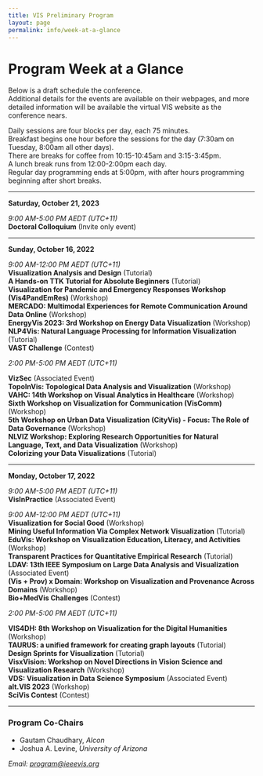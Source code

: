 ```yaml
---
title: VIS Preliminary Program
layout: page
permalink: info/week-at-a-glance
---
```


# Program Week at a Glance

Below is a draft schedule the conference.  
Additional details for the events are available on their webpages, and more detailed information will be available the virtual VIS website as the conference nears.

<!--
Room assignments are indicated by columns.  The entire conference will run on Level Two of the Omni Oklahoma City Hotel.  [Here is a floor map](https://www.omnihotels.com/-/media/images/hotels/okcdtn/hotel/okcdtn-omni-oklahoma-city-floor-plans). 
-->

Daily sessions are four blocks per day, each 75 minutes.  
Breakfast begins one hour before the sessions for the day (7:30am on Tuesday, 8:00am all other days).  
There are breaks for coffee from 10:15-10:45am and 3:15-3:45pm.  
A lunch break runs from 12:00-2:00pm each day.  
Regular day programming ends at 5:00pm, with after hours programming beginning after short breaks.

<!--
<div style="position: relative;">
<a href="/year/2022/assets/sat-mon.png">
  <img src="/year/2022/assets/sat-mon.png" style="position: relative; left: 25px; width: calc(100% - 25px)" alt="Saturday-Monday Schedule">
</a>
<p style="position: absolute; top: 10px; left: 20px; transform-origin: 0 0; transform: rotate(90deg);">Sat.</p>
<p style="position: absolute; top: 21%; left: 20px; transform-origin: 0 0; transform: rotate(90deg);">Sunday</p>
<p style="position: absolute; top: 66%; left: 20px; transform-origin: 0 0; transform: rotate(90deg);">Monday</p>

<p style="position: absolute; top: calc(100% + 7px); left: 9%;">Associated Events</p>
<p style="position: absolute; top: calc(100% + 7px); left: 44%;">Workshops</p>
<p style="position: absolute; top: calc(100% + 7px); left: 76%;">Tutorials</p>
</div>
-->


<!--
<embed src="/year/2022/assets/vis2022-program.pdf" type="application/pdf" width="100%" height="400px" /><br/>

<a href="/year/2022/assets/vis2022-program.pdf">Download the program (PDF)</a><br/>

See these pages for a schedule and details for <a href="/year/2022/info/meetups">Meetups</a> and <a href="/year/2022/info/call-participation/community">Community Events</a>.<br/>

See this page for a description of the <a href="/year/2022/info/supporters-session">Supporters Forum</a>.<br/>

See this link for details on the <a href="/year/2022/info/ask-me-anything">Ask Me Anything Sessions</a>.<br/>
-->

<hr/>

<a>**Saturday, October 21, 2023**</a><br/>

*9:00 AM-5:00 PM AEDT (UTC+11)*<br/>
 **Doctoral Colloquium** (Invite only event)
<hr/>

<a>**Sunday, October 16, 2022**</a><br/>

*9:00 AM-12:00 PM AEDT (UTC+11)*<br/>
**Visualization Analysis and Design** (Tutorial)  
**A Hands-on TTK Tutorial for Absolute Beginners** (Tutorial)  
**Visualization for Pandemic and Emergency Responses Workshop (Vis4PandEmRes)** (Workshop)  
**MERCADO: Multimodal Experiences for Remote Communication Around Data Online** (Workshop)  
**EnergyVis 2023: 3rd Workshop on Energy Data Visualization** (Workshop)  
**NLP4Vis: Natural Language Processing for Information Visualization** (Tutorial)  
**VAST Challenge** (Contest)  

*2:00 PM-5:00 PM AEDT (UTC+11)*<br/>

**VizSec** (Associated Event)  
**TopoInVis: Topological Data Analysis and Visualization** (Workshop)  
**VAHC: 14th Workshop on Visual Analytics in Healthcare** (Workshop)  
**Sixth Workshop on Visualization for Communication (VisComm)** (Workshop)  
**5th Workshop on Urban Data Visualization (CityVis) - Focus: The Role of Data Governance** (Workshop)  
**NLVIZ Workshop: Exploring Research Opportunities for Natural Language, Text, and Data Visualization** (Workshop)  
**Colorizing your Data Visualizations** (Tutorial)  

<hr/>

<a>**Monday, October 17, 2022**</a><br/>

*9:00 AM-5:00 PM AEDT (UTC+11)*<br/>
**VisInPractice** (Associated Event)  

*9:00 AM-12:00 PM AEDT (UTC+11)*<br/>
**Visualization for Social Good** (Workshop)  
**Mining Useful Information Via Complex Network Visualization** (Tutorial)  
**EduVis: Workshop on Visualization Education, Literacy, and Activities** (Workshop)  
**Transparent Practices for Quantitative Empirical Research** (Tutorial)  
**LDAV: 13th IEEE Symposium on Large Data Analysis and Visualization** (Associated Event)  
**(Vis + Prov) x Domain: Workshop on Visualization and Provenance Across Domains** (Workshop)  
**Bio+MedVis Challenges** (Contest)  

*2:00 PM-5:00 PM AEDT (UTC+11)*<br/>

**VIS4DH: 8th Workshop on Visualization for the Digital Humanities** (Workshop)  
**TAURUS: a unified framework for creating graph layouts** (Tutorial)  
**Design Sprints for Visualization** (Tutorial)  
**VisxVision: Workshop on Novel Directions in Vision Science and Visualization Research** (Workshop)  
**VDS: Visualization in Data Science Symposium** (Associated Event)  
**alt.VIS 2023** (Workshop)  
**SciVis Contest** (Contest)  

<hr/>


<!--
<a>**Tuesday, October 18, 2022**</a><br/>

*8:30 AM-10:15 AM AEDT (UTC+11)*<br/>
* Oklahoma Station 4+5: **VIS Welcome** (8:30am-8:45am) 
* Oklahoma Station 4+5: **VGTC Awards** (8:45am-9:30am)
* Oklahoma Station 4+5: **Test of Time Awards** (9:30am-10:15am)

*10:45 AM-12:00 PM AEDT (UTC+11)*<br/>
* Oklahoma Station 4+5: **VIS Opening** (10:45am-11:03am)
* Oklahoma Station 4+5: **Best Papers** (11:03am-12:00pm)

*2:00 PM-3:15 PM AEDT (UTC+11)*<br/>
* Oklahoma Station 4+5: **Industry Keynote**: Northern Data (2:00pm-2:15pm)
* Oklahoma Station 4+5: **VIS Keynote**: Dr. Marti Hearst (2:15pm-3:15pm)

*3:45 PM-5:00 PM AEDT (UTC+11)*<br/>
* Oklahoma Station 4+5: **VIS Supporters Forum**

*6:00 PM-8:00 PM AEDT (UTC+11)*<br/>
* Automobile Alley + Prefunction: **VISAP Opening Reception**
<hr/>

<a>**Wednesday, October 19, 2022**</a><br/>

*9:00 AM-3:15 PM AEDT (UTC+11)*<br/>
* Pinon: **VizSec Symposium** (Associated Event)

*9:00 AM-10:15 AM AEDT (UTC+11)*<br/>
* Oklahoma Station 6+7+8: **Temporal Data** (VIS Full Papers Session)
* Oklahoma Station 1: **Decision Making and Reasoning** (VIS Full Papers Session)
* Oklahoma Station 4: **VA and ML** (VIS Full Papers Session)
* Oklahoma Station 5: **Transforming Tabular Data and Grammars** (VIS Full Papers Session)
* Mistletoe: **VISAP Session 1** (Associated Event)

*10:45 AM-12:00 PM AEDT (UTC+11)*<br/>
* Oklahoma Station 4: **VA for ML** (VIS Full Papers Session)
* Oklahoma Station 5: **Visualization Design** (VIS Full Papers Session)
* Oklahoma Station 6+7+8: **Understanding and Modeling How People Respond to Visualizations** (VIS Full Papers Session)
* Oklahoma Station 1: **Visualization Opportunities** (VIS Full Papers Session)
* Mistletoe: **SIGGRAPH Invited Talks** (Invited Partnership Presentations)

*12:00 PM-1:30 PM AEDT (UTC+11)*<br/>
* Oklahoma Station 4: **Vis Town Hall**

*2:00 PM-3:15 PM AEDT (UTC+11)*<br/>
* Oklahoma Station 4: **Immersive Analytics and Situated Visualization** (VIS Full Papers Session)
* Oklahoma Station 5: **Questioning Data and Data Bias** (VIS Full Papers Session)
* Oklahoma Station 1: **Visualization Systems and Graph Visualization** (VIS Short Papers Session)
* Oklahoma Station 6+7+8: **(Volume) Rendering** (VIS Full Papers Session)
* Mistletoe: **Application Papers: How should we deal with them?** (Application Spotlight)

*3:45 PM-5:00 PM AEDT (UTC+11)*<br/>
* Oklahoma Station 1: **DNA/Genome and Molecular Data/Vis** (VIS Full Papers Session)
* Oklahoma Station 5: **Uncertainty** (VIS Full Papers Session)
* Mistletoe: **CG&A: Visualization in Industry** (Invited Partnership Presentations)
* Oklahoma Station 6+7+8: **Dealing with Scale, Space, and Dimension** (VIS Full Papers Session)
* Pinon: **Grand Challenges in Visual Analytic Systems** (VIS Panel)
* Oklahoma Station 4: **Visual Analytics, Decision Support, and Machine Learning** (VIS Short Papers Session)

*5:30 PM-6:45 PM AEDT (UTC+11)*<br/>
* Oklahoma Station 2+3: **VIS Combined Poster Session** 

*6:45 PM-9:30 PM AEDT (UTC+11)*<br/>
* Off site: **VIS Banquet at First American's Museum** (shuttles depart 6:30pm)
<hr/>

<a>**Thursday, October 20, 2022**</a><br/>

*9:00 AM-10:15 AM AEDT (UTC+11)*<br/>
* Oklahoma Station 4: **ML for VIS** (VIS Full Papers Session)
* Oklahoma Station 5: **Interactive Dimensionality (High Dimensional Data)** (VIS Full Papers Session)
* Oklahoma Station 1: **Personal Visualization, Theory, Evaluation, and eXtended Reality** (VIS Short Papers Session)
* Oklahoma Station 6+7+8: **Neuro/Brain/Medical Data** (VIS Full Papers Session)
* Mistletoe: **VISAP Session 2** (Associated Event)
* Pinon: **SciVis Contest** (Associated Event)

*10:45 AM-12:00 PM AEDT (UTC+11)*<br/>
* Oklahoma Station 5: **Graphs and Networks** (VIS Full Papers Session)
* Oklahoma Station 1: **Digital Humanities, e-Commerce, and Engineering** (VIS Full Papers Session)
* Oklahoma Station 6+7+8: **Sports Vis** (VIS Full Papers Session)
* Oklahoma Station 4: **Interpreting Machine Learning** (VIS Full Papers Session)
* Pinon: **Merits and Limits of User Study Preregistration** (VIS Panel)
* Mistletoe: **Audio-Visual Analytics: Potential Applications of Combined Sonifications and Visualizations** (Application Spotlight)

*12:00 PM-12:30 PM AEDT (UTC+11)*<br/>
* Oklahoma Station 4: **VIS23 OC Kickoff**

*2:00 PM-3:15 PM AEDT (UTC+11)*<br/>
* Oklahoma Station 5: **Reflecting on Academia and our Field** (VIS Full Papers Session)
* Oklahoma Station 4: **Storytelling** (VIS Full Papers Session)
* Oklahoma Station 1: **Scientific Visualization, Ensembles, and Accessibility** (VIS Short Papers Session)
* Oklahoma Station 6+7+8: **CG&A: Visualization Teaching and Literacy** (Invited Partnership Presentations)
* Mistletoe: **VR Invited Talks** (Invited Partnership Presentations)

*3:45 PM-5:00 PM AEDT (UTC+11)*<br/>
* Oklahoma Station 4: **Text, Language, and Image Data** (VIS Full Papers Session)
* Mistletoe: **Infrastructure Management** (VIS Full Papers Session)
* Oklahoma Station 6+7+8: **CG&A: Visualization Teaching and Literacy (cont.) and Machine Learning for Visualization** (Invited Partnership Presentations)
* Oklahoma Station 1: **Provenance and Guidance** (VIS Full Papers Session)
* Oklahoma Station 5: **Topology** (VIS Full Papers Session)

*6:00 PM-8:30 PM AEDT (UTC+11)*<br/>
* Off site: **OU Open House** (shuttles depart 5:45pm)
<hr/>

<a>**Friday, October 21, 2022**</a><br/>

*9:00 AM-10:15 AM AEDT (UTC+11)*<br/>
* Oklahoma Station 4: **Natural Language Interaction** (VIS Full Papers Session)
* Oklahoma Station 5: **Visual Analytics of Health Data** (VIS Full Papers Session)
* Oklahoma Station 1: **Comparisons** (VIS Full Papers Session)
* Pinon: **Is This (Panel) Good Enough for IEEE VIS?** (VIS Panel)
* Oklahoma Station 6+7+8: **Spatial Data** (VIS Full Papers Session)
* Mistletoe: **Data Analysis Methods for Climate Modeling of Extreme Weather Events** (Application Spotlight)

*10:45 AM-12:00 PM AEDT (UTC+11)*<br/>
* Oklahoma Station 4+5: **VIS Capstone**: Dr. Kerry Magruder (10:45am-11:45am)
* Oklahoma Station 4+5: **VIS Closing** (11:45am-12:00pm)
-->


### Program Co-Chairs

* Gautam Chaudhary, *Alcon* 
* Joshua A. Levine, *University of Arizona* 

*Email: [program@ieeevis.org](mailto:program@ieeevis.org)*
